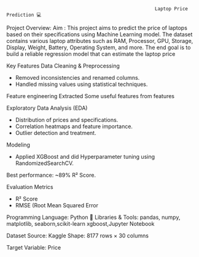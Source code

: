                                                           Laptop Price Prediction 💻
Project Overview:
    Aim :  This project aims to predict the price of laptops based on their specifications using Machine Learning model.
The dataset contains various laptop attributes such as RAM, Processor, GPU, Storage, Display, Weight, Battery, Operating System, and more.
The end goal is to build a reliable regression model that can estimate the laptop price

Key Features
Data Cleaning & Preprocessing
 - Removed inconsistencies and renamed columns.
 - Handled missing values using statistical techniques.

Feature engineering
    Extracted Some useful features from features

Exploratory Data Analysis (EDA)
  - Distribution of prices and specifications.
  - Correlation heatmaps and feature importance.
  - Outlier detection and treatment.

Modeling
  - Applied XGBoost and did  Hyperparameter tuning using RandomizedSearchCV.

Best performance: ~89% R² Score.

Evaluation Metrics
   - R² Score
   - RMSE (Root Mean Squared Error

Programming Language: Python 🐍
Libraries & Tools: pandas, numpy, matplotlib, seaborn,scikit-learn
xgboost,Jupyter Notebook

Dataset
Source: Kaggle
Shape: 8177 rows × 30 columns

Target Variable: Price
